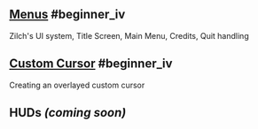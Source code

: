 
 ##  [ Menus](https://github.com/ZilchEngine/ZilchDocs/blob/master/zilch_editor_documentation/tutorials/ui/menus.md) #beginner_iv 
Zilch's UI system, Title Screen, Main Menu, Credits, Quit handling

 ##  [Custom Cursor](https://github.com/ZilchEngine/ZilchDocs/blob/master/zilch_editor_documentation/tutorials/ui/custom_cursor.md) #beginner_iv 
Creating an overlayed custom cursor

 ##  HUDs *(coming soon)* 

 